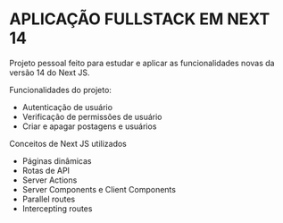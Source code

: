 # APLICAÇÃO FULLSTACK EM NEXT 14

Projeto pessoal feito para estudar e aplicar as funcionalidades novas da versão 14 do Next JS.

Funcionalidades do projeto:

- Autenticação de usuário
- Verificação de permissões de usuário
- Criar e apagar postagens e usuários

Conceitos de Next JS utilizados

- Páginas dinâmicas
- Rotas de API
- Server Actions
- Server Components e Client Components
- Parallel routes
- Intercepting routes
